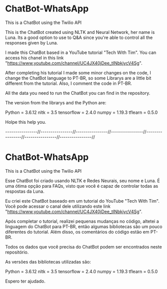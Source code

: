 # ChatBot-WhatsApp
This is a ChatBot using the Twilio API


This is the ChatBot created using NLTK and Neural Network, her name is Luna. Its a good option to use to Q&A since you're able to control all the responses given by Luna.

I made this ChatBot based in a YouTube tutorial "Tech With Tim". You can access his chanel in this link "https://www.youtube.com/channel/UC4JX40jDee_tINbkjycV4Sg".

After completing his tutorial I made some minor changes on the code, I change the ChatBot language to PT-BR, so some Librarys are a little bit different from the tutorial. Also, I comment the code in PT-BR.

All the data you need to run the ChatBot you can find in the repository.

The version from the librarys and the Python are:

Python = 3.6.12 nltk = 3.5 tensorflow = 2.4.0 numpy = 1.19.3 tflearn = 0.5.0

Holpe this help you.

----------------//----------------//----------------//----------------//----------------//----------------//----------------//

# ChatBot-WhatsApp
This is a ChatBot using the Twilio API


Esse ChatBot foi criado usando NLTK e Redes Neurais, seu nome e Luna. É uma ótima opção para FAQs, visto que você é capaz de controlar todas as respostas da Luna.

Eu criei este ChatBot baseado em um tutorial do YouTube "Tech With Tim". Você pode acessar o canal dele utilizando este link "https://www.youtube.com/channel/UC4JX40jDee_tINbkjycV4Sg".

Após completar o tutorial, realizei pequenas mudanças no código, altetei a linguagem do ChatBot para PT-BR, então algumas bibliotecas são um pouco diferentes do tutorial. Além disso, os comentários do código estão em PT-BR.

Todos os dados que você precisa do ChatBot podem ser encontrados neste repositório.

As versões das bibliotecas utilizadas são:

Python = 3.6.12 nltk = 3.5 tensorflow = 2.4.0 numpy = 1.19.3 tflearn = 0.5.0

Espero ter ajudado.
